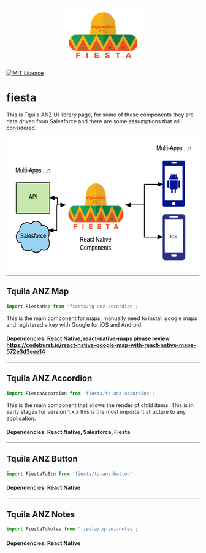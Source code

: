 <p align="center">
  <img width="200" height="152" src="https://raw.githubusercontent.com/Tquila-ANZ/fiesta/master/assets/fiestalogo.png">
</p>

[![MIT Licence](https://badges.frapsoft.com/os/mit/mit.svg?v=103)](https://opensource.org/licenses/mit-license.php)
# fiesta

This is Tquila ANZ UI library page, for some of these components they are data driven from Salesforce and there are some assumptions that will considered.

<p align="center">
  <img width="633" height="345" src="https://raw.githubusercontent.com/Tquila-ANZ/fiesta/master/assets/fiestaflow2.png">
</p>

---
## Tquila ANZ Map
```javascript
import FiestaMap from 'fiesta/tq-anz-accordion';
```
This is the main component for maps, manually need to install google maps and registered a key with Google for iOS and Android.
#### Dependencies: React Native, react-native-maps please review https://codeburst.io/react-native-google-map-with-react-native-maps-572e3d3eee14
---
## Tquila ANZ Accordion
```javascript
import FiestaAccordion from 'fiesta/tq-anz-accordion';
```
This is the main component that allows the render of child items. This is in early stages for version 1.x.x this is the most important structure to any application.
#### Dependencies: React Native, Salesforce, Fiesta
---
## Tquila ANZ Button
```javascript
import FiestaTqBtn from 'fiesta/tq-anz-button';
```
#### Dependencies: React Native
---
## Tquila ANZ Notes
```javascript
import FiestaTqNotes from 'fiesta/tq-anz-notes';
```
#### Dependencies: React Native
